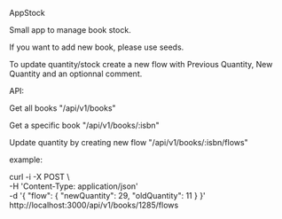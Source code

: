AppStock

Small app to manage book stock.

If you want to add new book, please use seeds.

To update quantity/stock create a new flow with Previous Quantity, New Quantity and an optionnal comment.

API:

Get all books
"/api/v1/books"

Get a specific book
"/api/v1/books/:isbn"

Update quantity by creating new flow
"/api/v1/books/:isbn/flows"

example:

curl -i -X POST   \                                                                                  
     -H 'Content-Type: application/json'     \
     -d '{ "flow": { "newQuantity": 29, "oldQuantity": 11 } }'    \
     http://localhost:3000/api/v1/books/1285/flows
